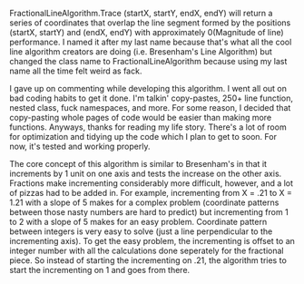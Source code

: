 FractionalLineAlgorithm.Trace (startX, startY, endX, endY) will return a series of coordinates that overlap the line segment formed by the positions (startX, startY) and (endX, endY) with approximately 0(Magnitude of line) performance. I named it after my last name because that's what all the cool line algorithm creators are doing (i.e. Bresenham's Line Algorithm) but changed the class name to FractionalLineAlgorithm because using my last name all the time felt weird as fack.

I gave up on commenting while developing this algorithm. I  went all out on bad coding habits to get it done. I'm talkin' copy-pastes, 250+ line function, nested class, fuck namespaces, and more. For some reason, I decided that copy-pasting whole pages of code would be easier than making more functions. Anyways, thanks for reading my life story. There's a lot of room for optimization and tidying up the code which I plan to get to soon. For now, it's tested and working properly.

The core concept of this algorithm is similar to Bresenham's in that it increments by 1 unit on one axis and tests the increase on the other axis. Fractions make incrementing considerably more difficult, however, and a lot of pizzas had to be added in. For example, incrementing from X = .21 to X = 1.21 with a slope of 5 makes for a complex problem (coordinate patterns between those nasty numbers are hard to predict) but incrementing from 1 to 2 with a slope of 5 makes for an easy problem. Coordinate pattern between integers is very easy to solve (just a line perpendicular to the incrementing axis). To get the easy problem, the incrementing is offset to an integer number with all the calculations done seperately for the fractional piece. So instead of starting the incrementing on .21, the algorithm tries to start the incrementing on 1 and goes from there.
